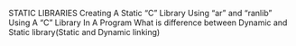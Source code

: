 STATIC LIBRARIES
Creating A Static “C” Library Using “ar” and “ranlib”
Using A “C” Library In A Program
What is difference between Dynamic and Static library(Static and Dynamic linking)
